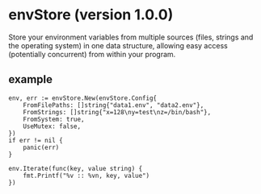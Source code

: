 # envStore (version 1.0.0)

Store your environment variables from multiple sources (files, strings and the operating system) in one data structure, allowing easy access (potentially concurrent) from within your program.

## example
    env, err := envStore.New(envStore.Config{
        FromFilePaths: []string{"data1.env", "data2.env"},
        FromStrings: []string{"x=128\ny=test\nz=/bin/bash"},
        FromSystem: true,
        UseMutex: false,
    })
    if err != nil {
        panic(err)
    }

    env.Iterate(func(key, value string) {
        fmt.Printf("%v :: %vn, key, value")
    })
